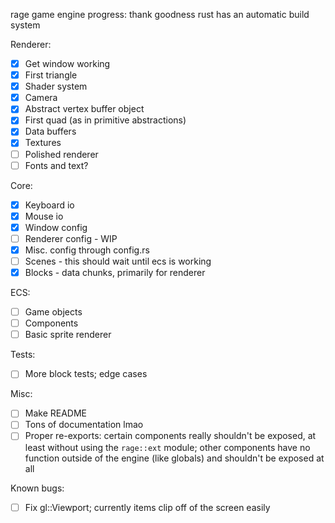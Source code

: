 rage game engine progress:
thank goodness rust has an automatic build system

Renderer:
- [x] Get window working
- [x] First triangle
- [x] Shader system
- [x] Camera
- [x] Abstract vertex buffer object
- [x] First quad (as in primitive abstractions)
- [x] Data buffers
- [x] Textures
- [ ] Polished renderer
- [ ] Fonts and text?

Core:
- [x] Keyboard io
- [x] Mouse io
- [x] Window config
- [ ] Renderer config - WIP
- [x] Misc. config through config.rs
- [ ] Scenes - this should wait until ecs is working
- [x] Blocks - data chunks, primarily for renderer

ECS:
- [ ] Game objects
- [ ] Components
- [ ] Basic sprite renderer

Tests:
- [ ] More block tests; edge cases

Misc:
- [ ] Make README
- [ ] Tons of documentation lmao
- [ ] Proper re-exports: certain components really shouldn't be exposed, at least without using the `rage::ext` module; other components have no function outside of the engine (like globals) and shouldn't be exposed at all

Known bugs:
- [ ] Fix gl::Viewport; currently items clip off of the screen easily

